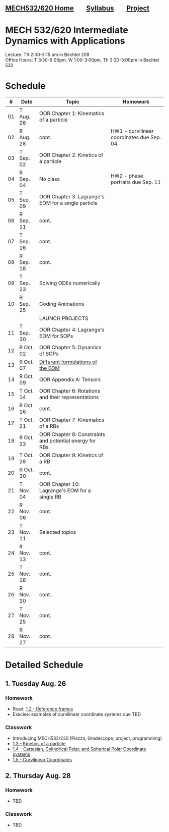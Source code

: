 [MECH532/620 Home](README.md)        [Syllabus](syllabus.md)        [Project](project.md)
---

# MECH 532/620 Intermediate Dynamics with Applications
Lecture: TR 2:00-3:15 pm in Bechtel 209\
Office Hours: T 3:30-6:00pm, W 1:00-3:00pm, Th 3:30-5:00pm in Bechtel 532

# Schedule

| # | Date      | Topic | Homework |
|---|-----------|----------|----------|
| 01 | T Aug. 26 | OOR Chapter 1: Kinematics of a particle    |    |
| 02 | R Aug. 28 | cont.  | HW1 - curvilinear coordinates due Sep. 04   |
| 03 | T Sep. 02 | OOR Chapter 2: Kinetics of a particle   |    |
| 04 | R Sep. 04 | No class  | HW2 - phase portraits due Sep. 11   |
| 05 | T Sep. 09 | OOR Chapter 3: Lagrange's EOM for a single particle | |
| 06 | R Sep. 11 | cont. | |
| 07 | T Sep. 16 | cont. | |
| 08 | R Sep. 18 | cont. | |
| 09 | T Sep. 23 | Solving ODEs numerically | |
| 10 | R Sep. 25 | Coding Animations | |
| | | LAUNCH PROJECTS | |
| 11 | T Sep. 30 | OOR Chapter 4: Lagrange's EOM for SOPs | |
| 12 | R Oct. 02 | OOR Chapter 5: Dynamics of SOPs | |
| 13 | R Oct. 07 | [Different formulations of the EOM](https://doi.org/10.1007/s11071-021-06565-2) | |
| 14 | R Oct. 09 | OOR Appendix A: Tensors | |
| 15 | T Oct. 14 | OOR Chapter 6: Rotations and their representations | |
| 16 | R Oct. 16 | cont. | |
| 17 | T Oct. 21 | OOR Chapter 7: Kinematics of a RBs | |
| 18 | R Oct. 23 | OOR Chapter 8: Constraints and potential energy for RBs | |
| 19 | T Oct. 28 | OOR Chapter 9: Kinetics of a RB | |
| 20 | R Oct. 30 | cont. | |
| 21 | T Nov. 04 | OOR Chapter 10: Lagrange's EOM for a single RB | |
| 22 | R Nov. 06 | cont. | |
| 23 | T Nov. 11 | Selected topics | |
| 24 | R Nov. 13 | cont. | |
| 25 | T Nov. 18 | cont. | |
| 26 | R Nov. 20 | cont. | |
| 27 | T Nov. 25 | cont. | |
| 28 | R Nov. 27 | cont. | |


<!-- ---

# Detailed Schedule
{:.no_toc}

## Table of contents
{: .no_toc .text-delta }

1. TOC
{:toc}

--- -->

# Detailed Schedule

## 1. Tuesday Aug. 26 

### Homework
- Read: [1.2 - Reference frames](https://drive.google.com/file/d/1oT8Tge58OZHu-iXoMyfXXgyQeeFXmWvb/view?usp=sharing)
- Execise: examples of curvilinear coordinate systems due TBD

### Classwork
- Introducing MECH532/230 (Piazza, Gradescope, project, programming)
- [1.3 - Kinetics of a particle](https://drive.google.com/file/d/1oT8Tge58OZHu-iXoMyfXXgyQeeFXmWvb/view?usp=sharing)
- [1.4 - Cartesian, Cylindrical Polar, and Spherical Polar Coordinate systems](https://drive.google.com/file/d/1oT8Tge58OZHu-iXoMyfXXgyQeeFXmWvb/view?usp=sharing)
- [1.5 - Curvilinear Coordinates](https://drive.google.com/file/d/1jcezCxyimag3mSecutKtLOo4UJVDz2jY/view?usp=sharing)

## 2. Thursday Aug. 28 

### Homework
- TBD

### Classwork
- TBD
